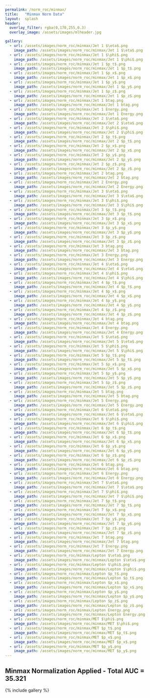 ```yaml
---
permalink: /norm_roc/minmax/
title:   "Minmax Norm Data"
layout:  splash
header:
  overlay_filter: rgba(0,170,255,0.3)
  overlay_image: /assets/images/mlheader.jpg

gallery:
  - url: /assets/images/norm_roc/minmax/Jet 1 $\eta$.png
    image_path: /assets/images/norm_roc/minmax/Jet 1 $\eta$.png
  - url: /assets/images/norm_roc/minmax/Jet 1 $\phi$.png
    image_path: /assets/images/norm_roc/minmax/Jet 1 $\phi$.png
  - url: /assets/images/norm_roc/minmax/Jet 1 $p_t$.png
    image_path: /assets/images/norm_roc/minmax/Jet 1 $p_t$.png
  - url: /assets/images/norm_roc/minmax/Jet 1 $p_x$.png
    image_path: /assets/images/norm_roc/minmax/Jet 1 $p_x$.png
  - url: /assets/images/norm_roc/minmax/Jet 1 $p_y$.png
    image_path: /assets/images/norm_roc/minmax/Jet 1 $p_y$.png
  - url: /assets/images/norm_roc/minmax/Jet 1 $p_z$.png
    image_path: /assets/images/norm_roc/minmax/Jet 1 $p_z$.png
  - url: /assets/images/norm_roc/minmax/Jet 1 btag.png
    image_path: /assets/images/norm_roc/minmax/Jet 1 btag.png
  - url: /assets/images/norm_roc/minmax/Jet 1 Energy.png
    image_path: /assets/images/norm_roc/minmax/Jet 1 Energy.png
  - url: /assets/images/norm_roc/minmax/Jet 2 $\eta$.png
    image_path: /assets/images/norm_roc/minmax/Jet 2 $\eta$.png
  - url: /assets/images/norm_roc/minmax/Jet 2 $\phi$.png
    image_path: /assets/images/norm_roc/minmax/Jet 2 $\phi$.png
  - url: /assets/images/norm_roc/minmax/Jet 2 $p_t$.png
    image_path: /assets/images/norm_roc/minmax/Jet 2 $p_t$.png
  - url: /assets/images/norm_roc/minmax/Jet 2 $p_x$.png
    image_path: /assets/images/norm_roc/minmax/Jet 2 $p_x$.png
  - url: /assets/images/norm_roc/minmax/Jet 2 $p_y$.png
    image_path: /assets/images/norm_roc/minmax/Jet 2 $p_y$.png
  - url: /assets/images/norm_roc/minmax/Jet 2 $p_z$.png
    image_path: /assets/images/norm_roc/minmax/Jet 2 $p_z$.png
  - url: /assets/images/norm_roc/minmax/Jet 2 btag.png
    image_path: /assets/images/norm_roc/minmax/Jet 2 btag.png
  - url: /assets/images/norm_roc/minmax/Jet 2 Energy.png
    image_path: /assets/images/norm_roc/minmax/Jet 2 Energy.png
  - url: /assets/images/norm_roc/minmax/Jet 3 $\eta$.png
    image_path: /assets/images/norm_roc/minmax/Jet 3 $\eta$.png
  - url: /assets/images/norm_roc/minmax/Jet 3 $\phi$.png
    image_path: /assets/images/norm_roc/minmax/Jet 3 $\phi$.png
  - url: /assets/images/norm_roc/minmax/Jet 3 $p_t$.png
    image_path: /assets/images/norm_roc/minmax/Jet 3 $p_t$.png
  - url: /assets/images/norm_roc/minmax/Jet 3 $p_x$.png
    image_path: /assets/images/norm_roc/minmax/Jet 3 $p_x$.png
  - url: /assets/images/norm_roc/minmax/Jet 3 $p_y$.png
    image_path: /assets/images/norm_roc/minmax/Jet 3 $p_y$.png
  - url: /assets/images/norm_roc/minmax/Jet 3 $p_z$.png
    image_path: /assets/images/norm_roc/minmax/Jet 3 $p_z$.png
  - url: /assets/images/norm_roc/minmax/Jet 3 btag.png
    image_path: /assets/images/norm_roc/minmax/Jet 3 btag.png
  - url: /assets/images/norm_roc/minmax/Jet 3 Energy.png
    image_path: /assets/images/norm_roc/minmax/Jet 3 Energy.png
  - url: /assets/images/norm_roc/minmax/Jet 4 $\eta$.png
    image_path: /assets/images/norm_roc/minmax/Jet 4 $\eta$.png
  - url: /assets/images/norm_roc/minmax/Jet 4 $\phi$.png
    image_path: /assets/images/norm_roc/minmax/Jet 4 $\phi$.png
  - url: /assets/images/norm_roc/minmax/Jet 4 $p_t$.png
    image_path: /assets/images/norm_roc/minmax/Jet 4 $p_t$.png
  - url: /assets/images/norm_roc/minmax/Jet 4 $p_x$.png
    image_path: /assets/images/norm_roc/minmax/Jet 4 $p_x$.png
  - url: /assets/images/norm_roc/minmax/Jet 4 $p_y$.png
    image_path: /assets/images/norm_roc/minmax/Jet 4 $p_y$.png
  - url: /assets/images/norm_roc/minmax/Jet 4 $p_z$.png
    image_path: /assets/images/norm_roc/minmax/Jet 4 $p_z$.png
  - url: /assets/images/norm_roc/minmax/Jet 4 btag.png
    image_path: /assets/images/norm_roc/minmax/Jet 4 btag.png
  - url: /assets/images/norm_roc/minmax/Jet 4 Energy.png
    image_path: /assets/images/norm_roc/minmax/Jet 4 Energy.png
  - url: /assets/images/norm_roc/minmax/Jet 5 $\eta$.png
    image_path: /assets/images/norm_roc/minmax/Jet 5 $\eta$.png
  - url: /assets/images/norm_roc/minmax/Jet 5 $\phi$.png
    image_path: /assets/images/norm_roc/minmax/Jet 5 $\phi$.png
  - url: /assets/images/norm_roc/minmax/Jet 5 $p_t$.png
    image_path: /assets/images/norm_roc/minmax/Jet 5 $p_t$.png
  - url: /assets/images/norm_roc/minmax/Jet 5 $p_x$.png
    image_path: /assets/images/norm_roc/minmax/Jet 5 $p_x$.png
  - url: /assets/images/norm_roc/minmax/Jet 5 $p_y$.png
    image_path: /assets/images/norm_roc/minmax/Jet 5 $p_y$.png
  - url: /assets/images/norm_roc/minmax/Jet 5 $p_z$.png
    image_path: /assets/images/norm_roc/minmax/Jet 5 $p_z$.png
  - url: /assets/images/norm_roc/minmax/Jet 5 btag.png
    image_path: /assets/images/norm_roc/minmax/Jet 5 btag.png
  - url: /assets/images/norm_roc/minmax/Jet 5 Energy.png
    image_path: /assets/images/norm_roc/minmax/Jet 5 Energy.png
  - url: /assets/images/norm_roc/minmax/Jet 6 $\eta$.png
    image_path: /assets/images/norm_roc/minmax/Jet 6 $\eta$.png
  - url: /assets/images/norm_roc/minmax/Jet 6 $\phi$.png
    image_path: /assets/images/norm_roc/minmax/Jet 6 $\phi$.png
  - url: /assets/images/norm_roc/minmax/Jet 6 $p_t$.png
    image_path: /assets/images/norm_roc/minmax/Jet 6 $p_t$.png
  - url: /assets/images/norm_roc/minmax/Jet 6 $p_x$.png
    image_path: /assets/images/norm_roc/minmax/Jet 6 $p_x$.png
  - url: /assets/images/norm_roc/minmax/Jet 6 $p_y$.png
    image_path: /assets/images/norm_roc/minmax/Jet 6 $p_y$.png
  - url: /assets/images/norm_roc/minmax/Jet 6 $p_z$.png
    image_path: /assets/images/norm_roc/minmax/Jet 6 $p_z$.png
  - url: /assets/images/norm_roc/minmax/Jet 6 btag.png
    image_path: /assets/images/norm_roc/minmax/Jet 6 btag.png
  - url: /assets/images/norm_roc/minmax/Jet 6 Energy.png
    image_path: /assets/images/norm_roc/minmax/Jet 6 Energy.png
  - url: /assets/images/norm_roc/minmax/Jet 7 $\eta$.png
    image_path: /assets/images/norm_roc/minmax/Jet 7 $\eta$.png
  - url: /assets/images/norm_roc/minmax/Jet 7 $\phi$.png
    image_path: /assets/images/norm_roc/minmax/Jet 7 $\phi$.png
  - url: /assets/images/norm_roc/minmax/Jet 7 $p_t$.png
    image_path: /assets/images/norm_roc/minmax/Jet 7 $p_t$.png
  - url: /assets/images/norm_roc/minmax/Jet 7 $p_x$.png
    image_path: /assets/images/norm_roc/minmax/Jet 7 $p_x$.png
  - url: /assets/images/norm_roc/minmax/Jet 7 $p_y$.png
    image_path: /assets/images/norm_roc/minmax/Jet 7 $p_y$.png
  - url: /assets/images/norm_roc/minmax/Jet 7 $p_z$.png
    image_path: /assets/images/norm_roc/minmax/Jet 7 $p_z$.png
  - url: /assets/images/norm_roc/minmax/Jet 7 btag.png
    image_path: /assets/images/norm_roc/minmax/Jet 7 btag.png
  - url: /assets/images/norm_roc/minmax/Jet 7 Energy.png
    image_path: /assets/images/norm_roc/minmax/Jet 7 Energy.png
  - url: /assets/images/norm_roc/minmax/Lepton $\eta$.png
    image_path: /assets/images/norm_roc/minmax/Lepton $\eta$.png
  - url: /assets/images/norm_roc/minmax/Lepton $\phi$.png
    image_path: /assets/images/norm_roc/minmax/Lepton $\phi$.png
  - url: /assets/images/norm_roc/minmax/Lepton $p_t$.png
    image_path: /assets/images/norm_roc/minmax/Lepton $p_t$.png
  - url: /assets/images/norm_roc/minmax/Lepton $p_x$.png
    image_path: /assets/images/norm_roc/minmax/Lepton $p_x$.png
  - url: /assets/images/norm_roc/minmax/Lepton $p_y$.png
    image_path: /assets/images/norm_roc/minmax/Lepton $p_y$.png
  - url: /assets/images/norm_roc/minmax/Lepton $p_z$.png
    image_path: /assets/images/norm_roc/minmax/Lepton $p_z$.png
  - url: /assets/images/norm_roc/minmax/Lepton Energy.png
    image_path: /assets/images/norm_roc/minmax/Lepton Energy.png
  - url: /assets/images/norm_roc/minmax/MET $\phi$.png
    image_path: /assets/images/norm_roc/minmax/MET $\phi$.png
  - url: /assets/images/norm_roc/minmax/MET $p_t$.png
    image_path: /assets/images/norm_roc/minmax/MET $p_t$.png
  - url: /assets/images/norm_roc/minmax/MET $p_x$.png
    image_path: /assets/images/norm_roc/minmax/MET $p_x$.png
  - url: /assets/images/norm_roc/minmax/MET $p_y$.png
    image_path: /assets/images/norm_roc/minmax/MET $p_y$.png
---
```


## Minmax Normalization Applied - Total AUC = 35.321
{% include gallery %}
